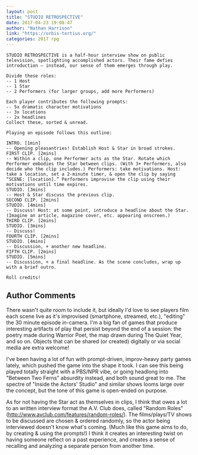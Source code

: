 ```yaml
---
layout: post
title: "STUDIO RETROSPECTIVE"
date: 2017-04-23 19:08:47
author: "Nathan Harrison"
link: "https://orbis-tertius.org/"
categories: 2017 rpg
---
```

```
STUDIO RETROSPECTIVE is a half-hour interview show on public television, spotlighting accomplished actors. Their fame defies introduction — instead, our sense of them emerges through play.

Divide these roles:
-- 1 Host
-- 1 Star
-- 2 Performers (for larger groups, add more Performers)

Each player contributes the following prompts:
-- 5x dramatic character motivations
-- 3x locations
-- 2x headlines
Collect these, sorted & unread.

Playing an episode follows this outline:

INTRO. [1min]
-- Opening pleasantries! Establish Host & Star in broad strokes.
FIRST CLIP. [2mins]
-- Within a clip, one Performer acts as the Star. Rotate which Performer embodies the Star between clips. (With 3+ Performers, also decide who the clip includes.) Performers: take motivations. Host: take a location, set a 2-minute timer, & open the clip by saying “SCENE: [location].” Performers improvise the clip using their motivations until time expires.
STUDIO. [3mins]
-- Host & Star discuss the previous clip.
SECOND CLIP. [2mins]
STUDIO. [4mins]
-- Discuss! Host: at some point, introduce a headline about the Star. (Imagine an article, magazine cover, etc. appearing onscreen.)
THIRD CLIP. [2mins]
STUDIO. [3mins]
-- Discuss!
FOURTH CLIP. [2mins]
STUDIO. [4mins]
-- Discussion, + another new headline.
FIFTH CLIP. [2mins]
STUDIO. [5mins]
-- Discussion, + a final headline. As the scene concludes, wrap up with a brief outro.

Roll credits!
```
## Author Comments 

There wasn't quite room to include it, but ideally I'd love to see players film each scene live as it's improvised (smartphone, streamed, etc.), "editing" the 30 minute episode in-camera. I'm a big fan of games that produce interesting artifacts of play that persist beyond the end of a session: the poetry made during Warrior Poet, the map drawn during The Quiet Year, and so on. Objects that can be shared (or created) digitally or via social media are extra welcome!

I've been having a lot of fun with prompt-driven, improv-heavy party games lately, which pushed the game into the shape it took. I can see this being played totally straight with a PBS/NPR vibe, or going headlong into "Between Two Ferns" absurdity instead, and both sound great to me. The spectre of "Inside the Actors' Studio" and similar shows looms large over the concept, but the tone of this game is open-ended on purpose.

As for not having the Star act as themselves in clips, I think that owes a lot to an written interview format the A.V. Club does, called "Random Roles" (http://www.avclub.com/features/random-roles/). The films/plays/TV shows to be discussed are chosen & ordered randomly, so the actor being interviewed doesn't know what's coming. (Much like this game aims to do, by creating & using the prompts!) I think it creates an interesting twist on having someone reflect on a past experience, and creates a sense of recalling and analyzing a separate person from another time.
